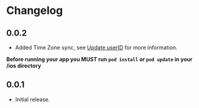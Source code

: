 # Changelog

## 0.0.2

* Added Time Zone sync, see [Update userID](README.md#update-userid) for more information.

**Before running your app you MUST run `pod install` or `pod update` in your **/ios** directory**

## 0.0.1

* Initial release.
